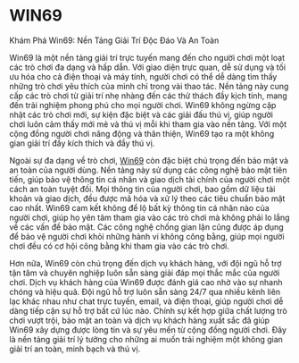 # WIN69

Khám Phá Win69: Nền Tảng Giải Trí Độc Đáo Và An Toàn

Win69 là một nền tảng giải trí trực tuyến mang đến cho người chơi một loạt các trò chơi đa dạng và hấp dẫn. Với giao diện trực quan, dễ sử dụng và tối ưu hóa cho cả điện thoại và máy tính, người chơi có thể dễ dàng tìm thấy những trò chơi yêu thích của mình chỉ trong vài thao tác. Nền tảng này cung cấp các trò chơi từ giải trí nhẹ nhàng đến các thử thách đầy kịch tính, mang đến trải nghiệm phong phú cho mọi người chơi. Win69 không ngừng cập nhật các trò chơi mới, sự kiện đặc biệt và các giải đấu thú vị, giúp người chơi luôn cảm thấy mới mẻ và thú vị mỗi khi tham gia vào nền tảng. Với một cộng đồng người chơi năng động và thân thiện, Win69 tạo ra một không gian giải trí đầy kích thích và đầy thú vị.

Ngoài sự đa dạng về trò chơi, <a href="https://win69.online">Win69</a>  còn đặc biệt chú trọng đến bảo mật và an toàn của người dùng. Nền tảng này sử dụng các công nghệ bảo mật tiên tiến, giúp bảo vệ thông tin cá nhân và giao dịch tài chính của người chơi một cách an toàn tuyệt đối. Mọi thông tin của người chơi, bao gồm dữ liệu tài khoản và giao dịch, đều được mã hóa và xử lý theo các tiêu chuẩn bảo mật cao nhất. Win69 cam kết không để lộ bất kỳ thông tin cá nhân nào của người chơi, giúp họ yên tâm tham gia vào các trò chơi mà không phải lo lắng về các vấn đề bảo mật. Các công nghệ chống gian lận cũng được áp dụng để bảo vệ người chơi khỏi những hành vi không công bằng, giúp mọi người chơi đều có cơ hội công bằng khi tham gia vào các trò chơi.

Hơn nữa, Win69 còn chú trọng đến dịch vụ khách hàng, với đội ngũ hỗ trợ tận tâm và chuyên nghiệp luôn sẵn sàng giải đáp mọi thắc mắc của người chơi. Dịch vụ khách hàng của Win69 được đánh giá cao nhờ vào sự nhanh chóng và hiệu quả. Đội ngũ hỗ trợ luôn sẵn sàng 24/7 qua nhiều kênh liên lạc khác nhau như chat trực tuyến, email, và điện thoại, giúp người chơi dễ dàng tiếp cận sự hỗ trợ bất cứ lúc nào. Chính sự kết hợp giữa chất lượng trò chơi vượt trội, bảo mật an toàn và dịch vụ khách hàng xuất sắc đã giúp Win69 xây dựng được lòng tin và sự yêu mến từ cộng đồng người chơi. Đây là nền tảng giải trí lý tưởng cho những ai muốn trải nghiệm một không gian giải trí an toàn, minh bạch và thú vị.

